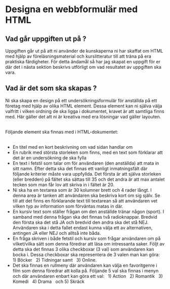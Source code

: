 
# Designa en webbformulär med HTML 

## Vad går uppgiften ut på ?

Uppgiften går ut på att ni använder de kunskaperna ni har skaffat om HTML med hjälp av föreläsningsmaterial och kurslitteratur
till att träna på era praktiska färdigheter. För detta ändamål så har jag skapat en uppgift för er där det i nästa sektion beskrivs 
utförligt om vad resultatet av uppgiften ska vara.

## Vad är det som ska skapas ?

Ni ska skapa en design på ett undersökningsformulär för anställda på ett företag med hjälp av olika HTML element. 
Dessa element kan ni själva välja valfritt i vilken ordning de ska ligga i dokumentet, kravet är att samtliga finns
med. Här gäller det att ni är kreativa med era lösningar vad gäller layouten.  

</br>
Följande element ska finnas med i HTML-dokumentet:

</br>
</br>

* En titel med en kort beskrivning om vad sidan handlar om
* En rubrik med största storleken som finns, med en text som förklarar att det är en undersökning de ska fylla
* En text i fetstil som talar om för användaren (den anställda) att mata in sitt namn. Efter detta ska det finnas ett vanligt inmatningsfält där följande kriterier
måste vara uppfyllda. Det första är att själva storleken (eller bredden) på fältet ska sättas till 35 och det andra är att max antalet tecken som man får lov att skriva in i fältet är 20.
* Ni ska ha en textarea som är 30 kolumner brett och 4 rader långt. I denna area är tanken att användaren ska beskriva kort om sig själv. Se till att det finns en förklarande text till textarean så att användaren vet vilken typ av information som förväntas matas in där. 
* En kursiv text som ställer frågan om den anställde tränar någon (sport). I samband med denna frågan ska det finnas två radioknappar. Bredvid den första ska det stå JA och bredvid den andra ska det stå NEJ. Användaren ska i detta fallet endast kunna välja ett av alternativen, antingen JA eller NEJ och alltså inte båda.
* En fråga skriven i både fetstil och kursiv som frågar användaren om på vilket/vilka sätt som denna föredrar att läsa om intressanta saker. Följt av detta ska det finnas 3 olika checkboxar (3 val) som användaren kan bocka i. Dessa checkboxar ska representera de 3 valen man kan göra:  &nbsp; 1) Böcker &nbsp; 2) Tidningar samt &nbsp; 3) Online. 
* Det ska finnas en rullmeny där användaren kan välja en favoritgenre i film som denna föredrar att kolla på. Följande 5 val ska finnas i menyn och där användaren enbart kan göra ett val: &nbsp; 1) Action &nbsp; 2) Romantik &nbsp; 3) Komedi &nbsp; 4) Drama &nbsp; och 5) Skräck 







